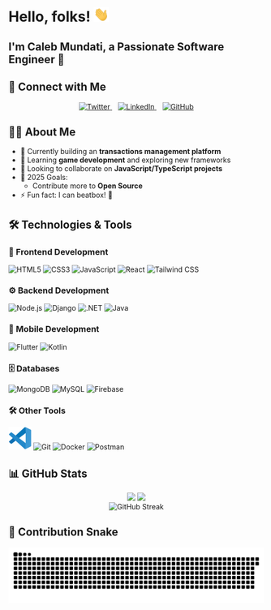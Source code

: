 ﻿# Hello, folks! <img src="./assets/wave.gif" width="30px">

## I'm Caleb Mundati, a Passionate Software Engineer 🚀

## 🔗 Connect with Me

<div align="center">
  <a href="https://www.twitter.com/CalebMundati/">
    <img height="50" src="https://img.icons8.com/color/twitterx" alt="Twitter"/>
  </a>
  &nbsp;&nbsp;
  <a href="https://www.linkedin.com/in/caleb-mundati/">
    <img height="50" src="https://img.icons8.com/fluency/48/000000/linkedin.png" alt="LinkedIn"/>
  </a>
  &nbsp;&nbsp;
  <a href="https://github.com/MundatiC">
    <img height="50" src="https://img.icons8.com/ios-filled/50/FFFFFF/github.png" alt="GitHub"/>
  </a>
</div>

## 👨‍💻 About Me

- 🔭 Currently building an **transactions management platform**
- 🌱 Learning **game development** and exploring new frameworks
- 👯 Looking to collaborate on **JavaScript/TypeScript projects**
- 🎯 2025 Goals: 
  - Contribute more to **Open Source**
- ⚡ Fun fact: I can beatbox! 🎤

## 🛠️ Technologies & Tools

### 📱 Frontend Development
<p>
  <img alt="HTML5" height="45" src="https://cdn.jsdelivr.net/gh/devicons/devicon/icons/html5/html5-original.svg"/>
  <img alt="CSS3" height="45" src="https://cdn.jsdelivr.net/gh/devicons/devicon/icons/css3/css3-original.svg"/>
  <img alt="JavaScript" height="45" src="https://cdn.jsdelivr.net/gh/devicons/devicon/icons/javascript/javascript-original.svg"/>
  <img alt="React" height="45" src="https://cdn.jsdelivr.net/gh/devicons/devicon/icons/react/react-original.svg"/>
  <img alt="Tailwind CSS" height="45" src="https://cdn.jsdelivr.net/gh/devicons/devicon/icons/tailwindcss/tailwindcss-original.svg"/>
</p>

### ⚙️ Backend Development
<p>
  <img alt="Node.js" height="45" src="https://cdn.jsdelivr.net/gh/devicons/devicon/icons/nodejs/nodejs-original.svg"/>
  <img alt="Django" height="45" src="https://cdn.jsdelivr.net/gh/devicons/devicon/icons/django/django-plain.svg"/>
  <img alt=".NET" height="45" src="https://cdn.jsdelivr.net/gh/devicons/devicon/icons/dotnetcore/dotnetcore-original.svg"/>
  <img alt="Java" height="45" src="https://cdn.jsdelivr.net/gh/devicons/devicon/icons/java/java-original.svg"/>
</p>

### 📱 Mobile Development
<p>
  <img alt="Flutter" height="45" src="https://cdn.jsdelivr.net/gh/devicons/devicon/icons/flutter/flutter-original.svg"/>
  <img alt="Kotlin" height="45" src="https://cdn.jsdelivr.net/gh/devicons/devicon/icons/kotlin/kotlin-original.svg"/>
</p>

### 🗄️ Databases
<p>
  <img alt="MongoDB" height="45" src="https://cdn.jsdelivr.net/gh/devicons/devicon/icons/mongodb/mongodb-original.svg"/>
  <img alt="MySQL" height="45" src="https://cdn.jsdelivr.net/gh/devicons/devicon/icons/mysql/mysql-original.svg"/>
  <img alt="Firebase" height="45" src="https://cdn.jsdelivr.net/gh/devicons/devicon/icons/firebase/firebase-plain.svg"/>
</p>

### 🛠️ Other Tools
<p>
  <img src="./assets/vs1.svg" alt="VS Code" width="45" height="45"/>
  <img alt="Git" height="45" src="https://cdn.jsdelivr.net/gh/devicons/devicon/icons/git/git-original.svg"/>
  <img alt="Docker" height="45" src="https://cdn.jsdelivr.net/gh/devicons/devicon/icons/docker/docker-original.svg"/>
  <img alt="Postman" height="45" src="https://cdn.jsdelivr.net/gh/devicons/devicon/icons/postman/postman-original.svg"/>
</p>

## 📊 GitHub Stats

<div align="center">
  <img height="180em" src="https://github-readme-stats.vercel.app/api?username=MundatiC&show_icons=true&theme=radical&include_all_commits=true&cache_seconds=3600" />
  <img height="180em" src="https://github-readme-stats.vercel.app/api/top-langs/?username=MundatiC&layout=compact&langs_count=7&theme=radical&cache_seconds=3600" />
</div>

<div align="center">
  <img src="https://github-readme-streak-stats.herokuapp.com/?user=MundatiC&theme=radical" alt="GitHub Streak"/>
</div>

## 🐍 Contribution Snake 

<p align="center">
  <!-- Light mode -->
  <picture>
    <source media="(prefers-color-scheme: dark)" srcset="https://raw.githubusercontent.com/MundatiC/MundatiC/output/github-contribution-grid-snake-dark.svg">
    <img src="https://raw.githubusercontent.com/MundatiC/MundatiC/output/github-contribution-grid-snake.svg" alt="Snake animation" />
  </picture>
</p>